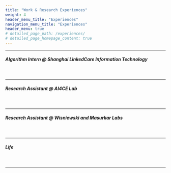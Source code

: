 ```yaml
---
title: "Work & Research Experiences"
weight: 4
header_menu_title: "Experiences"
navigation_menu_title: "Experiences"
header_menu: true
# detailed_page_path: /experiences/
# detailed_page_homepage_content: true
---
```


---

##### Algorithm Intern @ Shanghai LinkedCare Information Technology
<br />
<script src="https://cdn.jsdelivr.net/npm/publicalbum@latest/embed-ui.min.js" async></script>
<div class="pa-gallery-player-widget" style="width:100%; height:480px; display:none;"
  data-link="https://photos.app.goo.gl/PPyz7KJwXHvDbWtC9"
  data-title="linkedcare_new"
  data-description="10 new items added to shared album"
  data-delay="3">
  <object data="https://lh3.googleusercontent.com/pw/ADCreHfHfnUASpGsGNBJb-gRf2nvAD2s1gGZmSHUXS-Mc0aNAVOYxRMaa97aZowxxXb8Y-pZJ4BNo_pLye3grnp9EFYNXSO6rTPDh9dnAo2oJDEwevDeQoom=w1920-h1080"></object>
  <object data="https://lh3.googleusercontent.com/pw/ADCreHdYa9a6rj02ojnXJixJvws8xlZBnfu5eU3V2hIMTlH0LIwRXJ0HALei_mY5yjCIjwJsP26DewMUDb3YD4fltZQkgc4MSYSsq-6GmM45alysSxHJtt5M=w1920-h1080"></object>
  <object data="https://lh3.googleusercontent.com/pw/ADCreHeaVeTvJ--9GCaNQ0LhRSOPS3JxJp__A-kX5zTs-0tJ9CALrAKa-Kxq24BG7OCUOFJigqKZ7oCuE5MBqOT1-F3go_39c0yo_Orag8U0oTuMarcxbkis=w1920-h1080"></object>
  <object data="https://lh3.googleusercontent.com/pw/ADCreHeUBR8-uH_nUFj6k8AAVELF_JjVMmpn_92EcDpfTzO-cA6Z028GEhnvHKLnmbTd6BRA6FLHv_esZGGJYIQCT-1ZnPcImXSyWpxDl_gjkZlk8uzYHacI=w1920-h1080"></object>
  <object data="https://lh3.googleusercontent.com/pw/ADCreHfTIHlXNIuF50mA8Kl0at2qeXhY31GkkGmx_RknKRaTnHSp7ClXcziLx3NfHMuSzVT3VftvH95lvMp8gWRBmd5y-uBQ6PjAMAUVg0NI-cBMDgBiTyTG=w1920-h1080"></object>
  <object data="https://lh3.googleusercontent.com/pw/ADCreHeY5wll3_LWO0IkwbpPCekCgt2NiSyb05XDWsJxIvL2EJP6ycWSbQCYbrVP6-niT5XBlRITsSVL3YfVTjGlvCzvLAeQ4VmgeBHF8OtL4qLE4bnOFuHU=w1920-h1080"></object>
  <object data="https://lh3.googleusercontent.com/pw/ADCreHfVLYQ06M0XWuI8HVgmYSd1d7qNl6oWxGVbOkJiKmCLr0WEASgIlDjYnQ6ECE0hxxJJZcTozbTCOvlrsmiK9Y4TzSbk3T0N0lpHmxRPJAkt7edPzkD7=w1920-h1080"></object>
  <object data="https://lh3.googleusercontent.com/pw/ADCreHe07FkRCOfngRaMboeMhHvu1AQmrTt6Oan0Y9WCpTSCu8LhCmd9gSdCmuv2caLKbldtYypiTgNIey8ZmuTnqwjV3SnhGu4XZyPW84TFmoxZFpNxXHXh=w1920-h1080"></object>
  <object data="https://lh3.googleusercontent.com/pw/ADCreHcBDkAPC8ZRDcXYuE-lGLmtxNYhcSb1abc6TA3CzjJ7ss7wSqi-xoKGQNsy5Ld3xE4brcNo9lYurPBNckL-Z2HkckMD3JmPnL-Xrsy1dafc0ytDEyJz=w1920-h1080"></object>
  <object data="https://lh3.googleusercontent.com/pw/ADCreHdEk3SQWduZp1n4F3hQ-8_5b1RAW2ks3vH1ezQ1LYfG6XHZR365Daa_wZf6585eFhxLHSzVXWmB7Q3eTKo_ge6Lx9_xsEqfp-TSd1WXbjhlHUPiFv84=w1920-h1080"></object>
</div>

---

##### Research Assistant @ AI4CE Lab
<br />
<script src="https://cdn.jsdelivr.net/npm/publicalbum@latest/embed-ui.min.js" async></script>
<div class="pa-gallery-player-widget" style="width:100%; height:480px; display:none;"
  data-link="https://photos.app.goo.gl/n7f3koViXDopa9Ff8"
  data-title="ai4ce"
  data-description="7 new items added to shared album"
  data-delay="3">
  <object data="https://lh3.googleusercontent.com/pw/ADCreHdBJbeJwu0_PJIjv-qrwPrFaaNSwzUhgXZUNjtH2oLPT4c7H3QP32V_jYZSZC7Fx-vRHSnzv7_YpUtz3P3_FQ5mC7dn4x5siRMetJr0i5Hj3Blxozo6=w1920-h1080"></object>
  <object data="https://lh3.googleusercontent.com/pw/ADCreHc2GRr7CF3zJtvzMI_PJuN6qavWXRyZTPmguuI7BmbzY2MavECOMElyhInhwB9BYL7fIqnPlt4R2KwNWOToS1937irGX5j75ZXUOi6MBlU6BR34Q2r4=w1920-h1080"></object>
  <object data="https://lh3.googleusercontent.com/pw/ADCreHfXl00wViQkMcA_fZLLqGzELd376OsZBWjZH-PWSGINKVO6QSJpydLSBFsECbzNEeZjTR6iMxLmJFEsi7vL8cKn2ZPyIz4MWFW4mAbRLpG-_0Gdryi1=w1920-h1080"></object>
  <object data="https://lh3.googleusercontent.com/pw/ADCreHfy3iwMGKhyrlw_X7exEcuJBoLNRmyPyQKrBEp9bz0I3ACzIlfg7NMuSBYqDmGnK6efK0joMI36er3zrHKEmrqKS_6F9ekQSOFf9ZfsG35k8wEj5hwl=w1920-h1080"></object>
  <object data="https://lh3.googleusercontent.com/pw/ADCreHe-uPRwAfngvncAqnoWw4Q38GQEIZJ1Sbh-Qrzv9gkbmye3aIKsEm_nUnkJc_wYOa_XSfavqbvY5J9f-Iv_bxfG-7pshXE6Ur_KMCe9AFWtVubob1DD=w1920-h1080"></object>
  <object data="https://lh3.googleusercontent.com/pw/ADCreHdp-P7HKtSEJiUk_IkUMyDowCviV1ROXQfyBdIO_BkBxMTa0SM6Bv3CPVNIihiyeqasDciOzSDLa9GRGWiY43AbXtsgaJNxaD0g8rtMav1s07aJLxaN=w1920-h1080"></object>
  <object data="https://lh3.googleusercontent.com/pw/ADCreHf4f6ASpPBsG_tKvKNlvjR39pahvwA3mqe51LLrXe_XFZxEmABiFg04IQoD6Hi14XpzRbTjHsqB0RHnUczhiOL1iG1g-DsxsyNNEDmZ3PhMm7fxkaLA=w1920-h1080"></object>
</div>

---

##### Research Assistant @ Wisniewski and Masurkar Labs
<br />
<script src="https://cdn.jsdelivr.net/npm/publicalbum@latest/embed-ui.min.js" async></script>
<div class="pa-gallery-player-widget" style="width:100%; height:480px; display:none;"
  data-link="https://photos.app.goo.gl/jkUwMtu3Ki1qpK4B6"
  data-title="langone"
  data-description="13 new items added to shared album"
  data-delay="3">
  <object data="https://lh3.googleusercontent.com/pw/ADCreHdL5yBCdSFKN6gimeHD-gjYprmYPKUOOr--n3p47l5cD4wSVyqfQCKrWLXdhBX7tfulTzaNU6x0--oyd7WL2_SJfSHHGoXUtz-HzQTZlFU9Mtnz3uSh=w1920-h1080"></object>
  <object data="https://lh3.googleusercontent.com/pw/ADCreHdQmO-foqkzyGz4y2cCO3IH8QC61NcTcNTH97xKJ0ztb4jE52DNN46UAbKNnKApZZ5IwT--1en2s_dFNbUinWmpmanM32K_EHqPOSrLwm8KnhkoxM2K=w1920-h1080"></object>
  <object data="https://lh3.googleusercontent.com/pw/ADCreHdZoNgL_WPynembC-w4wDoepGbPOUg6CZCYS8z5mF6sareDFxxQtE6WuCrpmM8RHw3tRxZQgxGCl1-AKswcpNFozJqwwCSaVz_QDGCSNOPqZoIer6wc=w1920-h1080"></object>
  <object data="https://lh3.googleusercontent.com/pw/ADCreHfNF7_7Z8msMzoZw5SG1DJwJzXy44eCJdYwCnMaYzLwR_woKZ5JNIpHbPrtsUy2gGBHvO-anvHYvGS32IrubAWSWL3WQIcjdrJUOxPAMMhI1tbKfDz3=w1920-h1080"></object>
  <object data="https://lh3.googleusercontent.com/pw/ADCreHfvMpLkbPTgGELpRmmch_XfMaH71niONr_iWFJX6t45fjqpqQdaySiKz9Yy9MgsOgXGHowGm_ra2yyxJWvrryij7ou_mtY_DUpI3pKI29AN7YfmIGQN=w1920-h1080"></object>
  <object data="https://lh3.googleusercontent.com/pw/ADCreHfvWnSkZDrAaKWzZgTyMVCIZAKmLi5G20wAnlLGU3h0eiAdhKQSgXMJRbsyNm9pXRKDQBNFX5E2fcCpHhEolxVSOLDKST6yudd6yN1WCuVU9a84UsFQ=w1920-h1080"></object>
  <object data="https://lh3.googleusercontent.com/pw/ADCreHcw636LQHQvqu4rMjBjXx2fPYwGXKEmjGoqIKGX9hivrgKIUETfWQFAOuxqdbs7lajZkobUdqNzUo4PqRcK5Wyb5YfgyLs9HACrbJaypPivp9bozOwX=w1920-h1080"></object>
  <object data="https://lh3.googleusercontent.com/pw/ADCreHfMOdPbjJEZig061dNxwFyRjASRxKUNwI3BiwU41me6CSwq7G3koSOCrgJBtKOuQctI0-PQxN4GwASHpZoZlLJKz7We8P17vcyRk3KydDM6pYVUKliY=w1920-h1080"></object>
  <object data="https://lh3.googleusercontent.com/pw/ADCreHejRkewA00u-JX4pW4FUANwDdixNtHxxUH3eBkaVl7GW_THGzvOJElSKzbmXYUie94KPjMRYz76iVvAE9Z43YpSF0UixmzKIz2GJujiAjKIp0r9uQrc=w1920-h1080"></object>
  <object data="https://lh3.googleusercontent.com/pw/ADCreHdDf2dvf8yiUO3pDBvx1_B5NP8AEzQ5DAHW_RvYimqEpvhrrfiIQ-hA6oGqRYEicOz7gnGyBfFCARgKBI9keJjAU57Bfy4hczKNOXH-m8zKJcW0e22b=w1920-h1080"></object>
  <object data="https://lh3.googleusercontent.com/pw/ADCreHdKym19Dbr997l3vnlgqCXRhtJ-l-KHbOm5FDAJEO90yT19dW_aKL_pyu4Vp3OyeaZjHTBuQnyTsZ4wzYu54qafKXsRUwmruiCcrlV0_P_wY013VZyq=w1920-h1080"></object>
  <object data="https://lh3.googleusercontent.com/pw/ADCreHf7ZzKqC8Ydu3daDIbnoO4VspZDI_rCs3F8zCsng-83P0_kPUSVYWVzjiAClMN6S1imHDcwAWjkG3Kbx_5fl7xbqQZSxCTBHpj3miMeoVFPaGYq7GjE=w1920-h1080"></object>
  <object data="https://lh3.googleusercontent.com/pw/ADCreHdWKAkd4Ksk03pT77tzzWb5kyPLh7nZJeJM5YLRKWMGNdIb8tlFYlyfHeUq_KVpRPvag0YSe5xZjSgqOhJ02e47QZWmRrmSCv6ekHb2MhzSVKjBkWBJ=w1920-h1080"></object>
</div>


---

##### Life
<br />
<script src="https://cdn.jsdelivr.net/npm/publicalbum@latest/embed-ui.min.js" async></script>
<div class="pa-gallery-player-widget" style="width:100%; height:480px; display:none;"
  data-link="https://photos.app.goo.gl/4vmoX6ASWLERXkPR6"
  data-title="life"
  data-description="16 new items added to shared album"
  data-delay="3">
  <object data="https://lh3.googleusercontent.com/pw/ADCreHcYb_nPF5C7Zflj6PV4JoxGiz4kapexlrGJP3Xr50e8OVi2DSOBNlmiatK-6gD2HIEy0nqIp7X2g8Ue6J7pocLpNRuTkD1FljiTJbvCNWa8KcUe8HWz=w1920-h1080"></object>
  <object data="https://lh3.googleusercontent.com/pw/ADCreHcEqsq1z01t3Kh3ksKFoAZG0RoUv-OfHevtfeD5u9LY5Wq9lxVEyjGgn0CcVrOVADZ7l_5p2HeITxIuGI0qXXGC254krtx-P6okY9wKjhpJf_IaGprr=w1920-h1080"></object>
  <object data="https://lh3.googleusercontent.com/pw/ADCreHcUxA-AFdBxmj4T2JoGiUtUTlVpe5BXjUvXCDP-zKlB6eq4YEnmfj-qScFvmheSLfihXs0-TWScwQBQGIclToPfVNGTVp7hUA9OVqTx2FumUaigmZoR=w1920-h1080"></object>
  <object data="https://lh3.googleusercontent.com/pw/ADCreHcGR7uLz2kffRKCYf3PikVN1B_yxd-xTjHH_C3Fhzagm6Av0oyyJYURB8jCsBEs8he_LVS5Apo9ohivcMkwDDViLq08DtDCFaZKo7gP6Aos_9e_8ybq=w1920-h1080"></object>
  <object data="https://lh3.googleusercontent.com/pw/ADCreHe74n5xX1llUj6wmNjww_S45dMjgSI-GoGDp61qqnIUqaIqNRPiNqRHRVRYItg_TibWWxoridkb0ZvfXTZnET8LpweNWybYoGfQ74A9vbsgtmfsqELN=w1920-h1080"></object>
  <object data="https://lh3.googleusercontent.com/pw/ADCreHdRJf21AvoQSMXbkWl16AgkkphurCWyO1tBvVbM4Fki6CkDgEtqNZK67dbEl9psE-H-URV8iFjWd9Vt9WFf6DCd_TKOcPRnprR8FD17v7Ro2FkQiN9b=w1920-h1080"></object>
  <object data="https://lh3.googleusercontent.com/pw/ADCreHf-AqA8x4Xn75QpqRFuzvv97d9JceCkt0weUflcPS8XYFomvGlawOCbqlWWlZQenhYQ1QigQ7NMuQjR0c3D0gTfQxc2rAxxVGcu1VoR8lRaYDAcZlyc=w1920-h1080"></object>
  <object data="https://lh3.googleusercontent.com/pw/ADCreHcXDTSCLkBGKVMY-nR_YzMKMjh4WJEjrmnuHaCvWVGanc7Gs_ptDw18ZZDVh1ky7DN4nfY8OLb6WcafeVxawAXymscLsYTlvoIXnS-TvfoI37aIDBrS=w1920-h1080"></object>
  <object data="https://lh3.googleusercontent.com/pw/ADCreHcOYXvU6wiPo7-51ZrgROZ5gVF-BBlj5POrJluJv5S2G167sv9XyK0IqiCVAt8MGLdVzunbB-3IjmzPhzR1k6Ufs59TEF1bPTYDLJtzjkOB4xaT5nMZ=w1920-h1080"></object>
  <object data="https://lh3.googleusercontent.com/pw/ADCreHeJihLsxkbk2aEyRSY6Bs7JxaN_C1GfTWK5-Ih64mH01yWeisDAA8evjubmsDXotSUZxlXyGeqZxU4GKywDU3piNRU2SLth8r1s0scRO21fEuLgHURr=w1920-h1080"></object>
  <object data="https://lh3.googleusercontent.com/pw/ADCreHf-GQ_Zq68KQVl8hXZ1YBUTKNl9EQx2KgdrWkedBaQX7IKi22ucFD1SD4d5VbYDKJ5lp-B39vE49g_HB0NjkQoZgkLc-w-wXPaQxmQjFoMDZ3cVuiRH=w1920-h1080"></object>
  <object data="https://lh3.googleusercontent.com/pw/ADCreHfF1QB-e6IKjHblfO0VEgwJejKH-Ouo6vC7xWIFoUUN_8pXfziTO1S_Tz_BefW0J5JrAbtDL6GXCRBr0GqhmvXoSeS4JW9j2gZIXB1zkOHoVQEP3IPI=w1920-h1080"></object>
  <object data="https://lh3.googleusercontent.com/pw/ADCreHflGxZHPutV1yinVlPMI9RIyo2eAHuPsTR0dbn9oZka2IQwqTFdV5idvRMlfIp-JPQB6AGsfXNVBuQ3B6h0zV8hatXoIzBrSoc6oG0ic0Ldz90QS_KD=w1920-h1080"></object>
  <object data="https://lh3.googleusercontent.com/pw/ADCreHcLW8wachawV5TY85d7wFegv8v9Ti8oLShkrOIEH-PiwPvVMcgPecUE4auoZjlWDGv7p7ZWelzIFRfqdedkhsM4iiMn-FDzmUrwLKbRxzUVUdsUUshz=w1920-h1080"></object>
  <object data="https://lh3.googleusercontent.com/pw/ADCreHdiF_LtBsJyGCboIT4Xo2Jls4798ehvQuVMC1IAYmLHKt02FMjwRu3_3j8Kt4j2t8stpD0JmcLFm9BHlCQxhGb5kKRQAQgEofS8lBvFhHQ-R6TXYAie=w1920-h1080"></object>
  <object data="https://lh3.googleusercontent.com/pw/ADCreHdKbUFw6HSmZisDt-Z3uwm82IpVyxP2BX6Bb6i0pALsDbhlAKWJiKIhFXp5em0nIT8XzIKP_9bIx6bF4do6Kx6lfD9HxLtTcKbDP4iRi5x1dhxA6KGj=w1920-h1080"></object>
</div>


---


